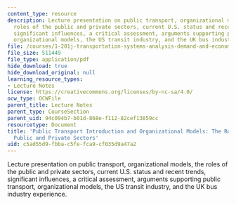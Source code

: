 ```yaml
---
content_type: resource
description: Lecture presentation on public transport, organizational models, the
  roles of the public and private sectors, current U.S. status and recent trends,
  significant influences, a critical assessment, arguments supporting public transport,
  organizational models, the US transit industry, and the UK bus industry experience.
file: /courses/1-201j-transportation-systems-analysis-demand-and-economics-fall-2008/c5ad55d9fbbac5fefca9cf035d9a47a2_MIT1_201JF08_lec07.pdf
file_size: 511449
file_type: application/pdf
hide_download: true
hide_download_original: null
learning_resource_types:
- Lecture Notes
license: https://creativecommons.org/licenses/by-nc-sa/4.0/
ocw_type: OCWFile
parent_title: Lecture Notes
parent_type: CourseSection
parent_uid: 94c094b7-b01d-868e-f112-82cef13859cc
resourcetype: Document
title: 'Public Transport Introduction and Organizational Models: The Roles of the
  Public and Private Sectors'
uid: c5ad55d9-fbba-c5fe-fca9-cf035d9a47a2
---
```

Lecture presentation on public transport, organizational models, the roles of the public and private sectors, current U.S. status and recent trends, significant influences, a critical assessment, arguments supporting public transport, organizational models, the US transit industry, and the UK bus industry experience.